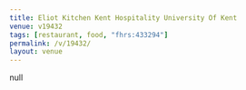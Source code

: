 ```yaml
---
title: Eliot Kitchen Kent Hospitality University Of Kent
venue: v19432
tags: [restaurant, food, "fhrs:433294"]
permalink: /v/19432/
layout: venue
---
```

null